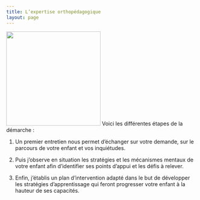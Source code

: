 ```yaml
---
title: L’expertise orthopédagogique
layout: page
---
```

<img src="../assets/images/Cerveau%203.png" width="250" />
Voici les différentes étapes de la démarche : 

1. Un premier entretien nous permet d’échanger sur votre demande, sur le parcours de votre enfant et vos inquiétudes. 

2. Puis j’observe en situation les stratégies et les mécanismes mentaux de votre enfant afin d’identifier ses points d’appui et les défis à relever.

3. Enfin, j’établis un plan d’intervention adapté dans le but de développer les stratégies d’apprentissage qui feront progresser votre enfant à la hauteur de ses capacités.